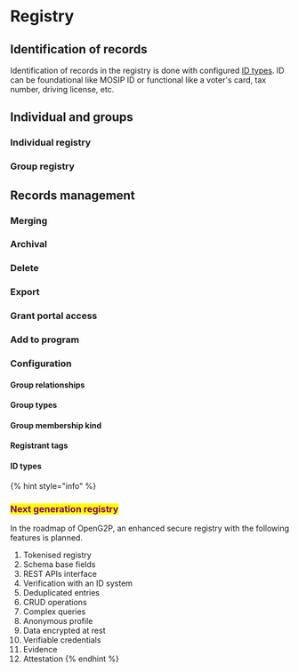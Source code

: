 # Registry

## Identification of records

Identification of records in the registry is done with configured [ID types](broken-reference). ID can be foundational like  MOSIP ID or functional like a voter's card, tax number, driving license, etc.&#x20;

## Individual and groups

### Individual registry

### Group registry

## Records management

### Merging&#x20;

### Archival&#x20;

### Delete

### Export

### Grant portal access

### Add to program

### Configuration

#### Group relationships

#### Group types

#### Group membership kind

#### Registrant tags

#### ID types

{% hint style="info" %}


### <mark style="color:purple;">Next generation registry</mark>

In the roadmap of OpenG2P, an enhanced secure registry with the following features is planned.&#x20;

1. Tokenised registry
2. Schema base fields
3. REST APIs interface
4. Verification with an ID system
5. Deduplicated entries
6. CRUD operations
7. Complex queries
8. Anonymous profile
9. Data encrypted at rest
10. Verifiable credentials
11. Evidence
12. Attestation
{% endhint %}
